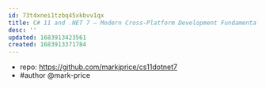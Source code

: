 ```yaml
---
id: 73t4xnei1tzbq45xkbvv1qx
title: C# 11 and .NET 7 – Modern Cross-Platform Development Fundamentals
desc: ''
updated: 1683913423561
created: 1683913371784
---
```


- repo:  https://github.com/markjprice/cs11dotnet7
- #author @mark-price
